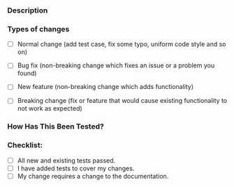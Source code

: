 ### Description
<!--- Describe your changes in detail -->


### Types of changes
<!--- What types of changes does your code introduce? Put an `x` in all the boxes that apply: -->

- [ ] Normal change (add test case, fix some typo, uniform code style and so on)
- [ ] Bug fix (non-breaking change which fixes an issue or a problem you found)
- [ ] New feature (non-breaking change which adds functionality)
- [ ] Breaking change (fix or feature that would cause existing functionality to not work as expected)


### How Has This Been Tested?
<!--- Please describe how you tested your changes. -->


### Checklist:
<!--- Go over all the following points, and put an `x` in all the boxes that apply. -->

- [ ] All new and existing tests passed.
- [ ] I have added tests to cover my changes.
- [ ] My change requires a change to the documentation.
